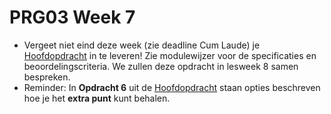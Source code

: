 # PRG03 Week 7

- Vergeet niet eind deze week (zie deadline Cum Laude) je [Hoofdopdracht](../assignment) in te leveren! Zie modulewijzer
  voor de specificaties en beoordelingscriteria. We zullen deze opdracht in lesweek 8 samen bespreken.
- Reminder: In **Opdracht 6** uit de [Hoofdopdracht](../assignment) staan opties beschreven hoe je het **extra punt**
  kunt behalen.

